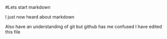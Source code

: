 #Lets start markdown

I just now heard about markdown

Also have an understanding of git but github has me confused
I have edited this file
